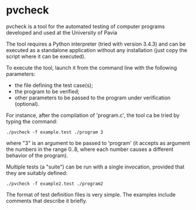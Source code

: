 # pvcheck
pvcheck is a tool for the automated testing of computer programs developed and used at the University of Pavia

The tool requires a Python interpreter (tried with version 3.4.3) and
can be executed as a standalone application without any installation
(just copy the script where it can be executed).

To execute the tool, launch it from the command line with the
following parameters:
- the file defining the test case(s);
- the program to be verified;
- other parameters to be passed to the program under verification
  (optional).

For instance, after the compilation of 'program.c', the tool ca be tried by typing the command:

```
./pvcheck -f example.test ./program 3
```

where "3" is an argument to be passed to 'program' (it accepts as
argument the numbers in the range 0..8, where each number causes
a different behavior of the program).

Multiple tests (a "suite") can be run with a single invocation,
provided that they are suitably defined:

```
./pvcheck -f example2.test ./program2
```
    
The format of test definition files is very simple.  The examples
include comments that describe it briefly.
